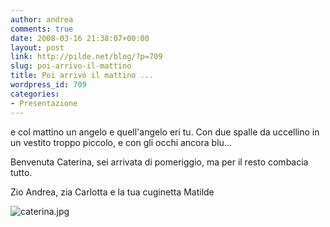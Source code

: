 ```yaml
---
author: andrea
comments: true
date: 2008-03-16 21:38:07+00:00
layout: post
link: http://pilde.net/blog/?p=709
slug: poi-arrivo-il-mattino
title: Poi arrivò il mattino ...
wordpress_id: 709
categories:
- Presentazione
---
```


e col mattino un angelo
e quell'angelo eri tu.
Con due spalle da uccellino 
in un vestito troppo piccolo,
e con gli occhi ancora blu...

Benvenuta Caterina, sei arrivata di pomeriggio, ma per il resto combacia tutto.

Zio Andrea, zia Carlotta e la tua cuginetta Matilde

![caterina.jpg]({{baseurl}}/uploads/2008/03/caterina.jpg)





